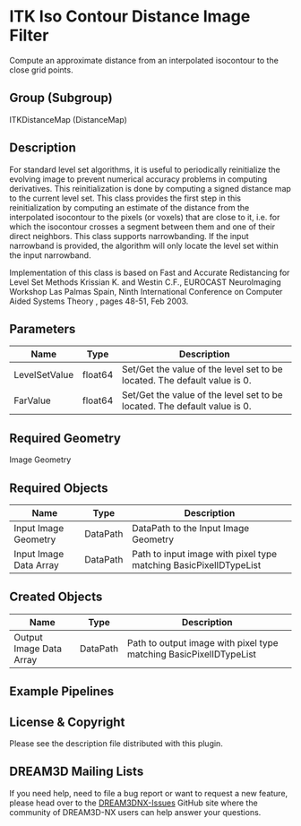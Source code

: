 # ITK Iso Contour Distance Image Filter

Compute an approximate distance from an interpolated isocontour to the close grid points.

## Group (Subgroup)

ITKDistanceMap (DistanceMap)

## Description

For standard level set algorithms, it is useful to periodically reinitialize the evolving image to prevent numerical accuracy problems in computing derivatives. This reinitialization is done by computing a signed distance map to the current level set. This class provides the first step in this reinitialization by computing an estimate of the distance from the interpolated isocontour to the pixels (or voxels) that are close to it, i.e. for which the isocontour crosses a segment between them and one of their direct neighbors. This class supports narrowbanding. If the input narrowband is provided, the algorithm will only locate the level set within the input narrowband.

Implementation of this class is based on Fast and Accurate Redistancing for Level Set Methods Krissian K. and Westin C.F., EUROCAST NeuroImaging Workshop Las Palmas Spain, Ninth International Conference on Computer Aided Systems Theory , pages 48-51, Feb 2003.

## Parameters

| Name | Type | Description |
|------|------|-------------|
| LevelSetValue | float64 | Set/Get the value of the level set to be located. The default value is 0. |
| FarValue | float64 | Set/Get the value of the level set to be located. The default value is 0. |

## Required Geometry

Image Geometry

## Required Objects

| Name |Type | Description |
|-----|------|-------------|
| Input Image Geometry | DataPath | DataPath to the Input Image Geometry |
| Input Image Data Array | DataPath | Path to input image with pixel type matching BasicPixelIDTypeList |

## Created Objects

| Name |Type | Description |
|-----|------|-------------|
| Output Image Data Array | DataPath | Path to output image with pixel type matching BasicPixelIDTypeList |

## Example Pipelines

## License & Copyright

Please see the description file distributed with this plugin.

## DREAM3D Mailing Lists

If you need help, need to file a bug report or want to request a new feature, please head over to the [DREAM3DNX-Issues](https://github.com/BlueQuartzSoftware/DREAM3DNX-Issues/discussions) GitHub site where the community of DREAM3D-NX users can help answer your questions.
